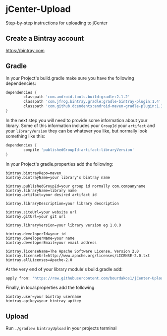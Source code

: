 # jCenter-Upload
Step-by-step instructions for uploading to jCenter

## Create a Bintray account
https://bintray.com

## Gradle
In your Project's build.gradle make sure you have the following dependencies:
```groovy
dependencies {
        classpath 'com.android.tools.build:gradle:2.1.2'
        classpath 'com.jfrog.bintray.gradle:gradle-bintray-plugin:1.4'
        classpath 'com.github.dcendents:android-maven-gradle-plugin:1.3'
}
```

In the next step you will need to provide some information about your library. Some of this information includes your ``GroupId`` your ``artifact`` and your ``libraryVersion`` they can be whatever you like, but normally look something like this:
```groovy
dependencies {
        compile 'publishedGroupId:artifact:libraryVersion'
}
```

In your Project's gradle.properties add the following:
```properties
bintray.bintrayRepo=maven
bintray.bintrayName=your library's bintray name

bintray.publishedGroupId=your group id normally com.companyname
bintray.libraryName=library name
bintray.artifact=your desired artifact id

bintray.libraryDescription=your library description

bintray.siteUrl=your website url
bintray.gitUrl=your git url

bintray.libraryVersion=your library version eg 1.0.0

bintray.developerId=your id
bintray.developerName=your name
bintray.developerEmail=your email address

bintray.licenseName=The Apache Software License, Version 2.0
bintray.licenseUrl=http://www.apache.org/licenses/LICENSE-2.0.txt
bintray.allLicenses=Apache-2.0
```

At the very end of your library module's build.gradle add:
```groovy
apply from: 'https://raw.githubusercontent.com/bourdakos1/jCenter-Upload/master/upload.gradle'
```

Finally, in local.properties add the following:
```properties
bintray.user=your bintray username
bintray.apikey=your bintray apikey
```

## Upload
Run ```./gradlew bintrayUpload``` in your projects terminal
